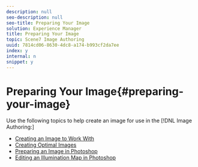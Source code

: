 ```yaml
---
description: null
seo-description: null
seo-title: Preparing Your Image
solution: Experience Manager
title: Preparing Your Image
topic: Scene7 Image Authoring
uuid: 7814cd06-8630-4dc8-a174-b993cf2da7ee
index: y
internal: n
snippet: y
---
```


# Preparing Your Image{#preparing-your-image}

Use the following topics to help create an image for use in the [!DNL Image Authoring:]

* [Creating an Image to Work With](../c-vat-prep-img/c-vat-create-img.md#concept-e4c425bbbaf7490ba8a62d22687a29ca) 
* [Creating Optimal Images](../c-vat-prep-img/c-vat-create-opt-img.md#concept-021ab0abc07d4f30be864ab3c3b02eac) 
* [Preparing an Image in Photoshop](../c-vat-gs/c-vat-work-ps/t-vat-prep-img-ps.md#task-f796b659745740028b561d61ab9823ea) 
* [Editing an Illumination Map in Photoshop](../c-vat-work-illum-pg/c-vat-work-illum-maps/t-vat-illum-map-ps.md#task-6cc4c3a18c544a6f815dd63932fd9172)

